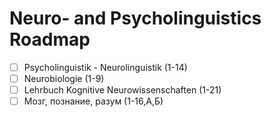 # Neuro- and Psycholinguistics Roadmap

- [ ]  Psycholinguistik - Neurolinguistik (1-14)
- [ ]  Neurobiologie (1-9)
- [ ]  Lehrbuch Kognitive Neurowissenschaften (1-21)
- [ ]  Мозг, познание, разум (1-16,А,Б)